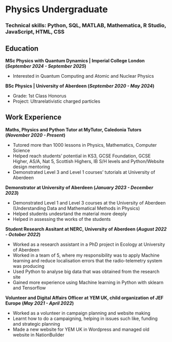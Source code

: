 # Physics Undergraduate

### Technical skills: Python, SQL, MATLAB, Mathematica, R Studio, JavaScript, HTML, CSS

## Education
**MSc Physics with Quantum Dynamics | Imperial College London (_September 2024 - September 2025_)**
- Interested in Quantum Computing and Atomic and Nuclear Physics

**BSc Physics | University of Aberdeen (_September 2020 - May 2024_)**
- Grade: 1st Class Honorus
- Project: Ultrarelativistic charged particles

## Work Experience
**Maths, Physics and Python Tutor at MyTutor, Caledonia Tutors (_November 2020 - Present_)**
- Tutored more than 1000 lessons in Physics, Mathematics, Computer Science
- Helped reach students’ potential in KS3, GCSE Foundation, GCSE Higher, AS/A, Nat 5, Scottish Highers, IB S/H levels and Python/Website design mentoring
- Demonstrated Level 3 and Level 1 courses’ tutorials at University of Aberdeen
  
**Demonstrator at University of Aberdeen (_January 2023 - December 2023_)**
- Demonstrated Level 1 and Level 3 courses at the University of Aberdeen (Understanding Data and Mathematical Methods in Physics)
- Helped students undesrtand the material more deeply
- Helped in assessing the works of the students

  
**Student Research Assitant at NERC, University of Aberdeen (_August 2022 - October 2022_)**
- Worked as a research assistant in a PhD project in Ecology at University of Aberdeen
- Worked in a team of 5, where my responsibility was to apply Machine learning and reduce localisation errors that the radio-telemetry system was producing
- Used Python to analyse big data that was obtained from the research site
- Gained more experience using Machine learning in Python with sklearn and Tensorflow

**Volunteer and Digital Affairs Officer at YEM UK, child organization of JEF Europe (_May 2021 - April 2022_)**
- Worked as a volunteer in campaign planning and website making
- Learnt how to do a campaigning, helping in issues such like, funding and strategic planning
- Made a new website for YEM UK in Wordpress and managed old website in NationBuilder

